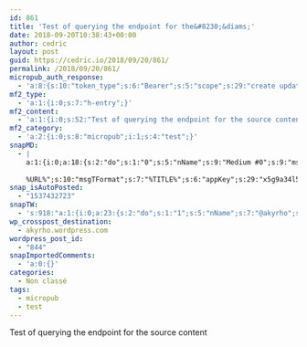 ```yaml
---
id: 861
title: 'Test of querying the endpoint for the&#8230;&diams;'
date: 2018-09-20T10:38:43+00:00
author: cedric
layout: post
guid: https://cedric.io/2018/09/20/861/
permalink: /2018/09/20/861/
micropub_auth_response:
  - 'a:8:{s:10:"token_type";s:6:"Bearer";s:5:"scope";s:29:"create update delete undelete";s:2:"me";s:17:"https://cedric.io";s:9:"issued_by";s:45:"https://cedric.io/wp-json/indieauth/1.0/token";s:9:"client_id";s:23:"https://micropub.rocks/";s:9:"issued_at";i:1537431039;s:4:"user";i:1;s:13:"last_accessed";i:1537432722;}'
mf2_type:
  - 'a:1:{i:0;s:7:"h-entry";}'
mf2_content:
  - 'a:1:{i:0;s:52:"Test of querying the endpoint for the source content";}'
mf2_category:
  - 'a:2:{i:0;s:8:"micropub";i:1;s:4:"test";}'
snapMD:
  - |
    a:1:{i:0;a:18:{s:2:"do";s:1:"0";s:5:"nName";s:9:"Medium #0";s:9:"msgFormat";s:19:"%FULLTEXT%
    
    %URL%";s:10:"msgTFormat";s:7:"%TITLE%";s:6:"appKey";s:29:"x5g9a34l5z294i5y2q284e4g54454";s:6:"appSec";s:85:"d3h0a44e4s2b4i5u2r234m5f5b4v2l5q2a444h574347464a454x2w20374447494c484b4w2c464f5u2d4z2";s:8:"inclTags";s:1:"1";s:7:"fltrsOn";i:0;s:5:"fltrs";a:0:{}s:7:"proxyOn";i:0;s:7:"useSURL";i:0;s:1:"v";i:350;s:4:"publ";s:1:"0";s:11:"accessToken";s:65:"2353413aa5437433e5648ccf74a16119308317c52d1a24d8ed99f26add037528a";s:12:"appAppUserID";s:65:"104b21fd8da79171a6e7bf800d03b4b761204f242935e05d2d86850a6b1635f77";s:14:"appAppUserName";s:26:"Cédric Bousmanne (akyrho)";s:13:"appAppUserURL";s:26:"https://medium.com/@akyrho";s:7:"pubList";a:0:{}}}
snap_isAutoPosted:
  - "1537432723"
snapTW:
  - 's:918:"a:1:{i:0;a:23:{s:2:"do";s:1:"1";s:5:"nName";s:7:"@akyrho";s:9:"msgFormat";s:26:"%TITLE%. %EXCERPT% - %URL%";s:6:"appKey";s:55:"x5g9a8325v2y475r3c4m48584n53446p423r3r5u3e356j5j3k4r2p3";s:6:"appSec";s:105:"d3h0a94o46415u594v3q5l5n5l4r4x474x4j484o473u4i5w2m4k494z2k344n306n5r3l5v2s554p4n3p3k45495c3z4v4d3m3u5w525";s:7:"fltrsOn";i:0;s:5:"fltrs";a:0:{}s:7:"proxyOn";i:0;s:7:"useSURL";i:0;s:1:"v";i:350;s:5:"twURL";s:25:"http://twitter.com/akyrho";s:11:"accessToken";s:50:"6678782-Eyg60SCeh7762DEIsYtTPD5GVeOuSN8ATMdF2Lpppe";s:14:"accessTokenSec";s:45:"PgGDCbcYLJnR5esZjY9ID72A33mUNCYnQwaQTBsojSJNa";s:5:"tw140";i:0;s:10:"riComments";s:1:"1";s:11:"riCommentsM";s:1:"1";s:12:"riCommentsAA";s:1:"1";s:8:"attchImg";s:1:"1";s:9:"wpImgSize";s:4:"full";s:8:"isPosted";s:1:"1";s:4:"pgID";s:19:"1042694532532461568";s:7:"postURL";s:53:"https://twitter.com/akyrho/status/1042694532532461568";s:5:"pDate";s:19:"2018-09-20 08:38:43";}}";'
wp_crosspost_destination:
  - akyrho.wordpress.com
wordpress_post_id:
  - "844"
snapImportedComments:
  - 'a:0:{}'
categories:
  - Non classé
tags:
  - micropub
  - test
---
```

<div class="e-content">
  Test of querying the endpoint for the source content
</div>